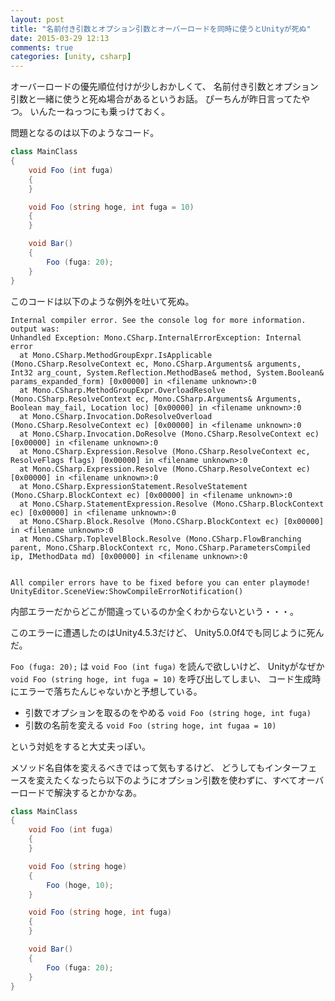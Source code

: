 ```yaml
---
layout: post
title: "名前付き引数とオプション引数とオーバーロードを同時に使うとUnityが死ぬ"
date: 2015-03-29 12:13
comments: true
categories: [unity, csharp]
---
```


オーバーロードの優先順位付けが少しおかしくて、
名前付き引数とオプション引数と一緒に使うと死ぬ場合があるというお話。
ぴーちんが昨日言ってたやつ。
いんたーねっつにも乗っけておく。

<!-- More -->

問題となるのは以下のようなコード。

``` csharp
class MainClass
{
    void Foo (int fuga)
    {
    }

    void Foo (string hoge, int fuga = 10)
    {
    }

    void Bar()
    {
        Foo (fuga: 20);
    }
}
```

このコードは以下のような例外を吐いて死ぬ。

``` plain
Internal compiler error. See the console log for more information. output was:
Unhandled Exception: Mono.CSharp.InternalErrorException: Internal error
  at Mono.CSharp.MethodGroupExpr.IsApplicable (Mono.CSharp.ResolveContext ec, Mono.CSharp.Arguments& arguments, Int32 arg_count, System.Reflection.MethodBase& method, System.Boolean& params_expanded_form) [0x00000] in <filename unknown>:0 
  at Mono.CSharp.MethodGroupExpr.OverloadResolve (Mono.CSharp.ResolveContext ec, Mono.CSharp.Arguments& Arguments, Boolean may_fail, Location loc) [0x00000] in <filename unknown>:0 
  at Mono.CSharp.Invocation.DoResolveOverload (Mono.CSharp.ResolveContext ec) [0x00000] in <filename unknown>:0 
  at Mono.CSharp.Invocation.DoResolve (Mono.CSharp.ResolveContext ec) [0x00000] in <filename unknown>:0 
  at Mono.CSharp.Expression.Resolve (Mono.CSharp.ResolveContext ec, ResolveFlags flags) [0x00000] in <filename unknown>:0 
  at Mono.CSharp.Expression.Resolve (Mono.CSharp.ResolveContext ec) [0x00000] in <filename unknown>:0 
  at Mono.CSharp.ExpressionStatement.ResolveStatement (Mono.CSharp.BlockContext ec) [0x00000] in <filename unknown>:0 
  at Mono.CSharp.StatementExpression.Resolve (Mono.CSharp.BlockContext ec) [0x00000] in <filename unknown>:0 
  at Mono.CSharp.Block.Resolve (Mono.CSharp.BlockContext ec) [0x00000] in <filename unknown>:0 
  at Mono.CSharp.ToplevelBlock.Resolve (Mono.CSharp.FlowBranching parent, Mono.CSharp.BlockContext rc, Mono.CSharp.ParametersCompiled ip, IMethodData md) [0x00000] in <filename unknown>:0 


All compiler errors have to be fixed before you can enter playmode!
UnityEditor.SceneView:ShowCompileErrorNotification()
```

内部エラーだからどこが間違っているのか全くわからないという・・・。

このエラーに遭遇したのはUnity4.5.3だけど、
Unity5.0.0f4でも同じように死んだ。

`Foo (fuga: 20);` は `void Foo (int fuga)` を読んで欲しいけど、
Unityがなぜか `void Foo (string hoge, int fuga = 10)` を呼び出してしまい、
コード生成時にエラーで落ちたんじゃないかと予想している。

- 引数でオプションを取るのをやめる `void Foo (string hoge, int fuga)`
- 引数の名前を変える `void Foo (string hoge, int fugaa = 10)`

という対処をすると大丈夫っぽい。

メソッド名自体を変えるべきではって気もするけど、
どうしてもインターフェースを変えたくなったら以下のようにオプション引数を使わずに、すべてオーバーロードで解決するとかかなあ。

``` csharp
class MainClass
{
    void Foo (int fuga)
    {
    }

    void Foo (string hoge)
    {
	    Foo (hoge, 10);
    }

    void Foo (string hoge, int fuga)
    {
    }

    void Bar()
    {
        Foo (fuga: 20);
    }
}
```

